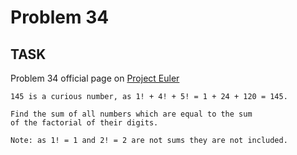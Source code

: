 Problem 34
===

## TASK ##

Problem 34 official page on [Project Euler](http://projecteuler.net/problem=34)

	145 is a curious number, as 1! + 4! + 5! = 1 + 24 + 120 = 145.

	Find the sum of all numbers which are equal to the sum
	of the factorial of their digits.

	Note: as 1! = 1 and 2! = 2 are not sums they are not included.